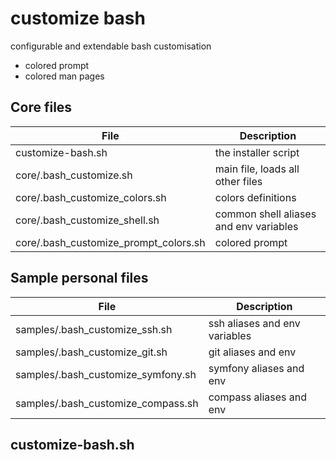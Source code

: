 customize bash
==============

configurable and extendable bash customisation

- colored prompt
- colored man pages

Core files
----------

| File | Description |
| --- | --- |
| customize-bash.sh | the installer script |
| core/.bash_customize.sh | main file, loads all other files |
| core/.bash_customize_colors.sh | colors definitions |
| core/.bash_customize_shell.sh | common shell aliases and env variables |
| core/.bash_customize_prompt_colors.sh | colored prompt |


Sample personal files
---------------------

| File | Description |
| --- | --- |
| samples/.bash_customize_ssh.sh | ssh aliases and env variables |
| samples/.bash_customize_git.sh | git aliases and env |
| samples/.bash_customize_symfony.sh | symfony aliases and env |
| samples/.bash_customize_compass.sh | compass aliases and env |


customize-bash.sh
-----------------
